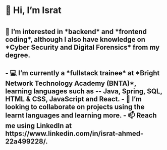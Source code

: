 <h1>👋 Hi, I’m Israt<h1>
<h2>👀 I’m interested in *backend* and *frontend coding*, although I also have knowledge on *Cyber Security and Digital Forensics* from my degree.<h2>  
- 💻 I’m currently a *fullstack trainee* at *Bright Network Technology Academy (BNTA)*, learning languages such as 
 -- Java, Spring, SQL, HTML & CSS, JavaScript and React. 
- 🤝 I’m looking to collaborate on projects using the learnt languages and learning more. 
- 📫 Reach me using LinkedIn at https://www.linkedin.com/in/israt-ahmed-22a499228/. 

<!---
IsratAhmed/IsratAhmed is a ✨ special ✨ repository because its `README.md` (this file) appears on your GitHub profile.
You can click the Preview link to take a look at your changes.
--->
